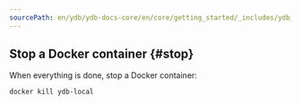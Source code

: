 ```yaml
---
sourcePath: en/ydb/ydb-docs-core/en/core/getting_started/_includes/ydb_docker/05_stop.md
---
```

## Stop a Docker container {#stop}

When everything is done, stop a Docker container:

```bash
docker kill ydb-local
```

